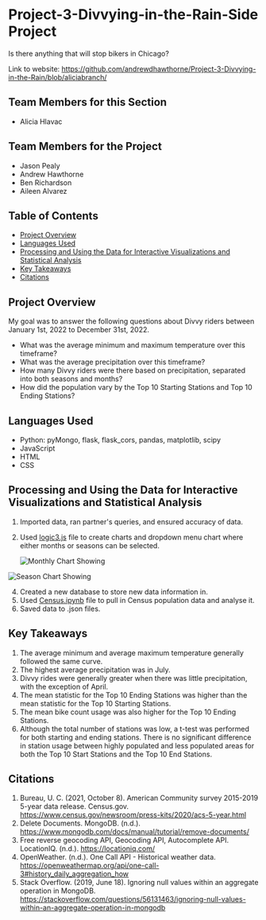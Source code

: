# Project-3-Divvying-in-the-Rain-Side Project
Is there anything that will stop bikers in Chicago? 

Link to website: https://github.com/andrewdhawthorne/Project-3-Divvying-in-the-Rain/blob/aliciabranch/

## Team Members for this Section
* Alicia Hlavac 
## Team Members for the Project
* Jason Pealy
* Andrew Hawthorne
* Ben Richardson
* Aileen Alvarez

## Table of Contents

* [Project Overview](https://github.com/andrewdhawthorne/Project-3-Divvying-in-the-Rain/blob/aliciabranch/READMEaliciabranch.md#project-overview)
* [Languages Used](https://github.com/andrewdhawthorne/Project-3-Divvying-in-the-Rain/blob/aliciabranch/READMEaliciabranch.md#languages-used)
* [Processing and Using the Data for Interactive Visualizations and Statistical Analysis](https://github.com/andrewdhawthorne/Project-3-Divvying-in-the-Rain/blob/aliciabranch/READMEaliciabranch.md#processing-and-using-the-data-for-interactive-visualizations-and-statistical-analysis)
* [Key Takeaways](https://github.com/andrewdhawthorne/Project-3-Divvying-in-the-Rain/blob/aliciabranch/READMEaliciabranch.md#key-takeaways)
* [Citations](https://github.com/andrewdhawthorne/Project-3-Divvying-in-the-Rain/blob/aliciabranch/READMEaliciabranch.md#citations)

 ## Project Overview

My goal was to answer the following questions about Divvy riders between January 1st, 2022 to December 31st, 2022.
* What was the average minimum and maximum temperature over this timeframe?
* What was the average precipitation over this timeframe?
* How many Divvy riders were there based on precipitation, separated into both seasons and months?
* How did the population vary by the Top 10 Starting Stations and Top 10 Ending Stations?


## Languages Used
* Python: pyMongo, flask, flask_cors, pandas, matplotlib, scipy
* JavaScript
* HTML
* CSS

## Processing and Using the Data for Interactive Visualizations and Statistical Analysis
1. Imported data, ran partner's queries, and ensured accuracy of data.
2. Used [logic3.js](https://github.com/andrewdhawthorne/Project-3-Divvying-in-the-Rain/blob/aliciabranch/static/js/logic3.js) file to create charts and dropdown menu chart where either months or seasons can be selected.
   
   ![Monthly Chart Showing](https://github.com/andrewdhawthorne/Project-3-Divvying-in-the-Rain/assets/127240852/70b19b69-8edb-4e3f-b6be-103803512476)

![Season Chart Showing](https://github.com/andrewdhawthorne/Project-3-Divvying-in-the-Rain/assets/127240852/ed769a15-31a6-400c-8bc5-4463c5ebb09a)

4. Created a new database to store new data information in. 
5. Used [Census.ipynb](https://github.com/andrewdhawthorne/Project-3-Divvying-in-the-Rain/blob/aliciabranch/Census.ipynb) file to pull in Census population data and analyse it.
6. Saved data to .json files.

## Key Takeaways
1. The average minimum and average maximum temperature generally followed the same curve.
2. The highest average precipitation was in July.
3. Divvy rides were generally greater when there was little precipitation, with the exception of April.
4. The mean statistic for the Top 10 Ending Stations was higher than the mean statistic for the Top 10 Starting Stations.
5. The mean bike count usage was also higher for the Top 10 Ending Stations.
6. Although the total number of stations was low, a t-test was performed for both starting and ending stations.  There is no significant difference in station usage between highly populated and less populated areas for both the Top 10 Start Stations and the Top 10 End Stations.

## Citations
1. Bureau, U. C. (2021, October 8). American Community survey 2015-2019 5-year data release. Census.gov. https://www.census.gov/newsroom/press-kits/2020/acs-5-year.html 
2. Delete Documents. MongoDB. (n.d.). https://www.mongodb.com/docs/manual/tutorial/remove-documents/ 
3. Free reverse geocoding API, Geocoding API, Autocomplete API. LocationIQ. (n.d.). https://locationiq.com/ 
4. OpenWeather. (n.d.). One Call API - Historical weather data. https://openweathermap.org/api/one-call-3#history_daily_aggregation_how
5. Stack Overflow. (2019, June 18). Ignoring null values within an aggregate operation in MongoDB. https://stackoverflow.com/questions/56131463/ignoring-null-values-within-an-aggregate-operation-in-mongodb
